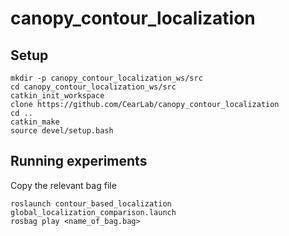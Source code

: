 # canopy_contour_localization

## Setup
```
mkdir -p canopy_contour_localization_ws/src
cd canopy_contour_localization_ws/src
catkin_init_workspace
clone https://github.com/CearLab/canopy_contour_localization
cd ..
catkin_make
source devel/setup.bash
```

## Running experiments
Copy the relevant bag file
```
roslaunch contour_based_localization global_localization_comparison.launch
rosbag play <name_of_bag.bag>
```
